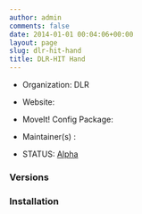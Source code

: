 ```yaml
---
author: admin
comments: false
date: 2014-01-01 00:04:06+00:00
layout: page
slug: dlr-hit-hand
title: DLR-HIT Hand
---
```



	
  * Organization: DLR

	
  * Website:

	
  * MoveIt! Config Package:

	
  * Maintainer(s) :

	
  * STATUS: [Alpha](/about/moveit-status#status-code-robots)




### Versions








### Installation






